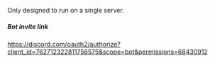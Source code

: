 Only designed to run on a single server.

##### Bot invite link

https://discord.com/oauth2/authorize?client_id=762712322811756575&scope=bot&permissions=68430912
